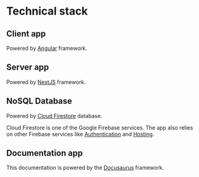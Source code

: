 # Technical stack

## Client app

Powered by [Angular](https://angular.dev) framework.

## Server app

Powered by [NestJS](https://nestjs.com/) framework.

## NoSQL Database

Powered by [Cloud Firestore](https://firebase.google.com/docs/firestore) database.

Cloud Firestore is one of the Google Firebase services.
The app also relies on other Firebase services like [Authentication](https://firebase.google.com/docs/auth) and [Hosting](https://firebase.google.com/docs/hosting).

## Documentation app

This documentation is powered by the [Docusaurus](https://docusaurus.io/) framework.
